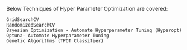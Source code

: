 Below Techniques of Hyper Parameter Optimization are covered:

    GridSearchCV
    RandomizedSearchCV
    Bayesian Optimization - Automate Hyperparameter Tuning (Hyperopt)
    Optuna- Automate Hyperparameter Tuning
    Genetic Algorithms (TPOT Classifier)

